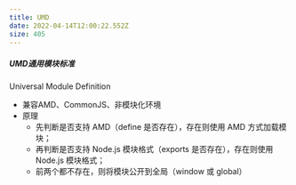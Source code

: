 ```yaml
---
title: UMD
date: 2022-04-14T12:00:22.552Z
size: 405
---
```

##### UMD通用模块标准

Universal Module Definition

- 兼容AMD、CommonJS、非模块化环境
- 原理
  - 先判断是否支持 AMD（define 是否存在），存在则使用 AMD 方式加载模块；
  - 再判断是否支持 Node.js 模块格式（exports 是否存在），存在则使用 Node.js 模块格式；
  - 前两个都不存在，则将模块公开到全局（window 或 global）

